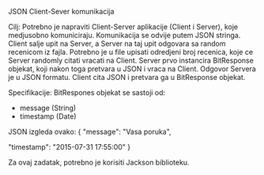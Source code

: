 JSON Client-Sever komunikacija

Cilj:
Potrebno je napraviti Client-Server aplikacije (Client i Server), koje medjusobno komuniciraju.
Komunikacija se odvije putem JSON stringa.
Client salje upit na Server, a Server na taj upit odgovara sa random recenicom iz fajla.
Potrebno je u file upisati odredjeni broj recenica, koje ce Server randomly citati vracati na Client.
Server prvo instancira BitResponse objekat, koji nakon toga pretvara u JSON i vraca na Client.
Odgovor Servera je u JSON formatu.
Client cita JSON i pretvara ga u BitResponse objekat.

Specifikacije:
BitRespones objekat se sastoji od:
- message (String)
- timestamp (Date)

JSON izgleda ovako:
{
"message": "Vasa poruka",

"timestamp": "2015-07-31 17:55:00"
}

Za ovaj zadatak, potrebno je korisiti Jackson biblioteku.
